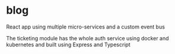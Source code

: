 # blog
React app using multiple micro-services and a custom event bus

The ticketing module has the whole auth service using docker and kubernetes and built using Express and Typescript

